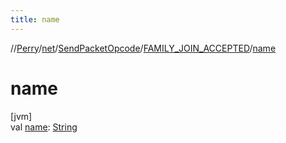 ```yaml
---
title: name
---
```

//[Perry](../../../../index.html)/[net](../../index.html)/[SendPacketOpcode](../index.html)/[FAMILY_JOIN_ACCEPTED](index.html)/[name](name.html)



# name



[jvm]\
val [name](name.html): [String](https://kotlinlang.org/api/latest/jvm/stdlib/kotlin/-string/index.html)




